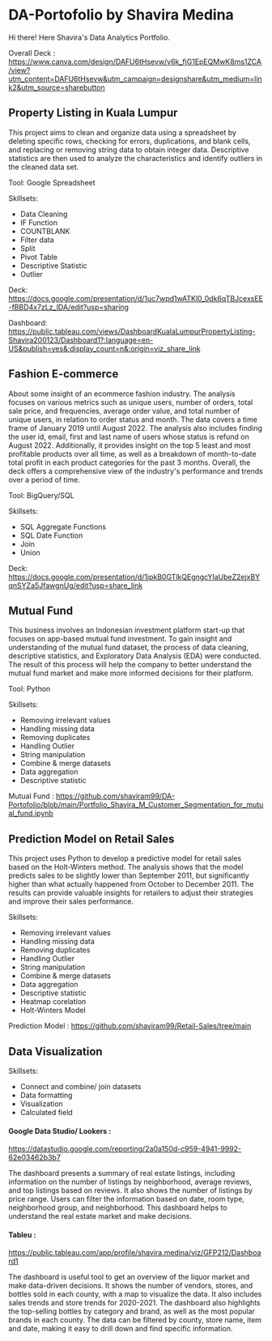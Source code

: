 # DA-Portofolio by Shavira Medina
Hi there! Here Shavira's Data Analytics Portfolio.

Overall Deck : https://www.canva.com/design/DAFU6tHsevw/v6k_fjG1EpEQMwK8ms1ZCA/view?utm_content=DAFU6tHsevw&utm_campaign=designshare&utm_medium=link2&utm_source=sharebutton

## Property Listing in Kuala Lumpur
This project aims to clean and organize data using a spreadsheet by deleting specific rows, checking for errors, duplications, and blank cells, and replacing or removing string data to obtain integer data. Descriptive statistics are then used to analyze the characteristics and identify outliers in the cleaned data set.

Tool: Google Spreadsheet

Skillsets:
- Data Cleaning
- IF Function
- COUNTBLANK 
- Filter data 
- Split 
- Pivot Table
- Descriptive Statistic
- Outlier

Deck: https://docs.google.com/presentation/d/1uc7wpd1wATKl0_0dk6qTBJcexsEE-fBBD4x7zLz_lDA/edit?usp=sharing

Dashboard: https://public.tableau.com/views/DashboardKualaLumpurPropertyListing-Shavira200123/Dashboard1?:language=en-US&publish=yes&:display_count=n&:origin=viz_share_link

## Fashion E-commerce
About some insight of an ecommerce fashion industry. The analysis focuses on various metrics such as unique users, number of orders, total sale price, and frequencies, average order value, and total number of unique users, in relation to order status and month. The data covers a time frame of January 2019 until August 2022. The analysis also includes finding the user id, email, first and last name of users whose status is refund on August 2022. Additionally, it provides insight on the top 5 least and most profitable products over all time, as well as a breakdown of month-to-date total profit in each product categories for the past 3 months. Overall, the deck offers a comprehensive view of the industry's performance and trends over a period of time.

Tool: BigQuery/SQL

Skillsets:
- SQL Aggregate Functions
- SQL Date Function 
- Join
- Union

Deck: https://docs.google.com/presentation/d/1jpkB0GTlkQEgngcYIaUbeZ2ejxBYqnSYZa5JfawgnUg/edit?usp=share_link

## Mutual Fund
This business involves an Indonesian investment platform start-up that focuses on app-based mutual fund investment. To gain insight and understanding of the mutual fund dataset, the process of data cleaning, descriptive statistics, and Exploratory Data Analysis (EDA) were conducted.  The result of this process will help the company to better understand the mutual fund market and make more informed decisions for their platform.

Tool: Python

Skillsets:
- Removing irrelevant values
- Handling missing data
- Removing duplicates
- Handling Outlier
- String manipulation
- Combine & merge datasets
- Data aggregation
- Descriptive statistic

Mutual Fund : https://github.com/shaviram99/DA-Portofolio/blob/main/Portfolio_Shavira_M_Customer_Segmentation_for_mutual_fund.ipynb

## Prediction Model on Retail Sales
This project uses Python to develop a predictive model for retail sales based on the Holt-Winters method. The analysis shows that the model predicts sales to be slightly lower than September 2011, but significantly higher than what actually happened from October to December 2011. The results can provide valuable insights for retailers to adjust their strategies and improve their sales performance.

Skillsets:
- Removing irrelevant values
- Handling missing data
- Removing duplicates
- Handling Outlier
- String manipulation
- Combine & merge datasets
- Data aggregation
- Descriptive statistic
- Heatmap corelation
- Holt-Winters Model

Prediction Model : https://github.com/shaviram99/Retail-Sales/tree/main

## Data Visualization 
Skillsets:
- Connect and combine/ join datasets
- Data formatting
- Visualization
- Calculated field

#### Google Data Studio/ Lookers : 
https://datastudio.google.com/reporting/2a0a150d-c959-4941-9992-62e03462b3b7

The dashboard presents a summary of real estate listings, including information on the number of listings by neighborhood, average reviews, and top listings based on reviews. It also shows the number of listings by price range. Users can filter the information based on date, room type, neighborhood group, and neighborhood. This dashboard helps to understand the real estate market and make decisions. 


#### Tableu : 
https://public.tableau.com/app/profile/shavira.medina/viz/GFP212/Dashboard1

The dashboard is useful tool  to get an overview of the liquor market and make data-driven decisions. It shows the number of vendors, stores, and bottles sold in each county, with a map to visualize the data. It also includes sales trends and store trends for 2020-2021. The dashboard also highlights the top-selling bottles by category and brand, as well as the most popular brands in each county. The data can be filtered by county, store name, item and date, making it easy to drill down and find specific information.
